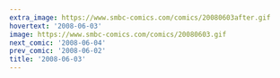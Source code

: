 ```yaml
---
extra_image: https://www.smbc-comics.com/comics/20080603after.gif
hovertext: '2008-06-03'
image: https://www.smbc-comics.com/comics/20080603.gif
next_comic: '2008-06-04'
prev_comic: '2008-06-02'
title: '2008-06-03'
---
```


